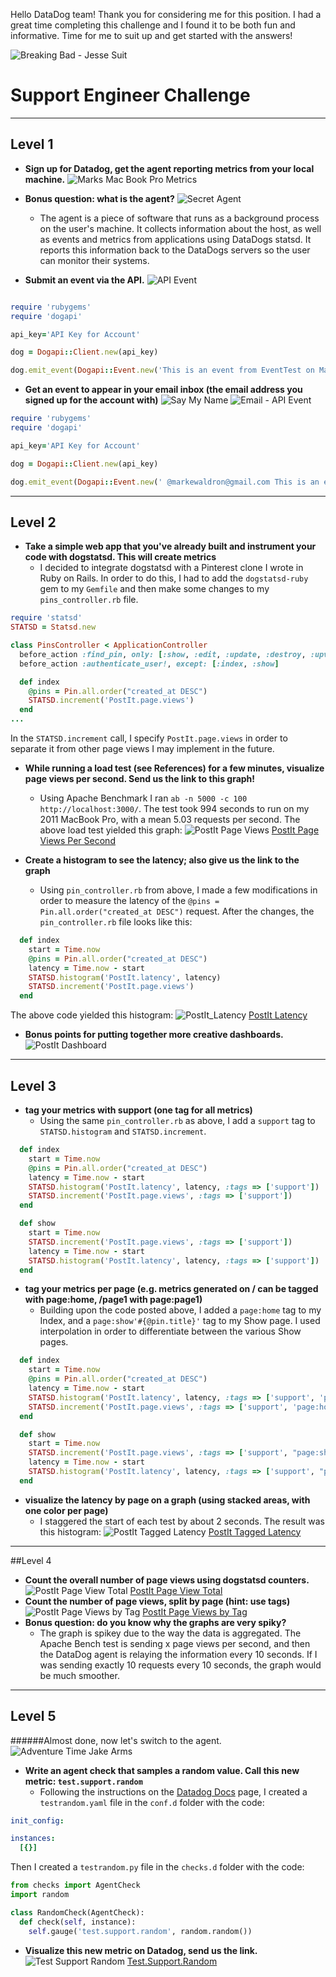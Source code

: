 Hello DataDog team! Thank you for considering me for this position. I had a great time completing this challenge and I found it to be both fun and informative. Time for me to suit up and get started with the answers!

![Breaking Bad - Jesse Suit](http://www.markewaldron.com/img/BB_SuitUp.gif)

# Support Engineer Challenge
***
## Level 1

* **Sign up for Datadog, get the agent reporting metrics from your local machine.**
![Marks Mac Book Pro Metrics](http://markewaldron.com/img/MarksMacBookProMetrics.png)
* **Bonus question: what is the agent?**
     ![Secret Agent](http://www.markewaldron.com/img/SecretAgent.png)
    * The agent is a piece of software that runs as a background process on the user's machine. It collects information about the host, as well as events and metrics from applications using DataDogs statsd. It reports this information back to the DataDogs servers so the user can monitor their systems.

* **Submit an event via the API.**
    ![API Event](http://www.markewaldron.com/img/API_Event.png)

``` ruby

require 'rubygems'
require 'dogapi'

api_key='API Key for Account'

dog = Dogapi::Client.new(api_key)

dog.emit_event(Dogapi::Event.new('This is an event from EventTest on Marks MacBook Pro', :msg_title => 'EventTest'))

```

* **Get an event to appear in your email inbox (the email address you signed up for the account with)**
![Say My Name](http://www.markewaldron.com/img/BB_SayMyName.gif)
  ![Email - API Event](http://www.markewaldron.com/img/API_Event_Email.png)

``` Ruby
require 'rubygems'
require 'dogapi'

api_key='API Key for Account'

dog = Dogapi::Client.new(api_key)

dog.emit_event(Dogapi::Event.new(' @markewaldron@gmail.com This is an event from EventTest on Marks MacBook Pro', :msg_title => 'Email - EventTest'))
```

***
## Level 2
* **Take a simple web app that you've already built and instrument your code with dogstatsd. This will create metrics**
    * I decided to integrate dogstatsd with a Pinterest clone I wrote in Ruby on Rails. In order to do this, I had to add the `dogstatsd-ruby` gem to my `Gemfile` and then make some changes to my `pins_controller.rb` file.
``` Ruby
require 'statsd'
STATSD = Statsd.new

class PinsController < ApplicationController
  before_action :find_pin, only: [:show, :edit, :update, :destroy, :upvote]
  before_action :authenticate_user!, except: [:index, :show]

  def index
    @pins = Pin.all.order("created_at DESC")
    STATSD.increment('PostIt.page.views')
  end
...
```
In the `STATSD.increment` call, I specify `PostIt.page.views` in order to separate it from other page views I may implement in the future.

* **While running a load test (see References) for a few minutes, visualize page views per second. Send us the link to this graph!**
    * Using Apache Benchmark I ran `ab -n 5000 -c 100 http://localhost:3000/`. The test took 994 seconds to run on my 2011 MacBook Pro, with a mean 5.03 requests per second. The above load test yielded this graph:
![PostIt Page Views](http://www.markewaldron.com/img/PostIt_Page_Views_Per_Second.png)
[PostIt Page Views Per Second](https://app.datadoghq.com/dash/61095/postit?live=false&page=0&is_auto=false&from_ts=1438275770000&to_ts=1438276505641&tile_size=s&fullscreen=61369166)

* **Create a histogram to see the latency; also give us the link to the graph**
    * Using `pin_controller.rb` from above, I made a few modifications in order to measure the latency of the `@pins = Pin.all.order("created_at DESC")` request. After the changes, the `pin_controller.rb` file looks like this:
``` Ruby
  def index
    start = Time.now
    @pins = Pin.all.order("created_at DESC")
    latency = Time.now - start
    STATSD.histogram('PostIt.latency', latency)
    STATSD.increment('PostIt.page.views')
  end
```
The above code yielded this histogram:
![PostIt_Latency](http://www.markewaldron.com/img/PostIt_Latency.png)
[PostIt Latency](https://app.datadoghq.com/dash/61095/postit?live=false&page=0&is_auto=false&from_ts=1438275644727&to_ts=1438276735636&tile_size=s&fullscreen=61326699)

* **Bonus points for putting together more creative dashboards.**
![PostIt Dashboard](http://markewaldron.com/img/PostIt_Dash.png)

***
## Level 3
* **tag your metrics with support (one tag for all metrics)**
    * Using the same `pin_controller.rb` as above, I add a `support` tag to `STATSD.histogram` and `STATSD.increment`.
``` Ruby
  def index
    start = Time.now
    @pins = Pin.all.order("created_at DESC")
    latency = Time.now - start
    STATSD.histogram('PostIt.latency', latency, :tags => ['support'])
    STATSD.increment('PostIt.page.views', :tags => ['support'])
  end

  def show
    start = Time.now
    STATSD.increment('PostIt.page.views', :tags => ['support'])
    latency = Time.now - start
    STATSD.histogram('PostIt.latency', latency, :tags => ['support'])
  end
```
* **tag your metrics per page (e.g. metrics generated on / can be tagged with page:home, /page1 with page:page1)**
    * Building upon the code posted above, I added a `page:home` tag to my Index, and a `page:show'#{@pin.title}'` tag to my Show page. I used interpolation in order to differentiate between the various Show pages.

``` Ruby
  def index
    start = Time.now
    @pins = Pin.all.order("created_at DESC")
    latency = Time.now - start
    STATSD.histogram('PostIt.latency', latency, :tags => ['support', 'page:home'])
    STATSD.increment('PostIt.page.views', :tags => ['support', 'page:home'])
  end

  def show
    start = Time.now
    STATSD.increment('PostIt.page.views', :tags => ['support', "page:show'#{@pin.title}'"])
    latency = Time.now - start
    STATSD.histogram('PostIt.latency', latency, :tags => ['support', "page:show'#{@pin.title}'"])
  end
```
* **visualize the latency by page on a graph (using stacked areas, with one color per page)**
    * I staggered the start of each test by about 2 seconds. The result was this histogram:
![PostIt Tagged Latency](http://www.markewaldron.com/img/PostIt_Tagged_Latency.png)
[PostIt Tagged Latency](https://app.datadoghq.com/dash/61095/postit?live=false&page=0&is_auto=false&from_ts=1438288255204&to_ts=1438288555204&tile_size=s&fullscreen=61357585)

***
##Level 4

* **Count the overall number of page views using dogstatsd counters.**
![PostIt Page View Total](http://www.markewaldron.com/img/PostIt_Page_Views_Total.png) [PostIt Page View Total](https://app.datadoghq.com/dash/61095/postit?live=false&page=0&is_auto=false&from_ts=1438297718056&to_ts=1438298123000&tile_size=s&fullscreen=61363028)
* **Count the number of page views, split by page (hint: use tags)**
![PostIt Page Views by Tag](http://www.markewaldron.com/img/PostIt_Page_Views_Split.png) [PostIt Page Views by Tag](https://app.datadoghq.com/dash/61095/postit?live=false&page=0&is_auto=false&from_ts=1438297718056&to_ts=1438298123000&tile_size=s&fullscreen=61363028)
* **Bonus question: do you know why the graphs are very spiky?**
    * The graph is spikey due to the way the data is aggregated. The Apache Bench test is sending x page views per second, and then the DataDog agent is relaying the information every 10 seconds. If I was sending exactly 10 requests every 10 seconds, the graph would be much smoother.

***
## Level 5
######Almost done, now let's switch to the agent.
![Adventure Time Jake Arms](http://www.markewaldron.com/img/AdventureTime_Jake_Arms.gif)

* **Write an agent check that samples a random value. Call this new metric: `test.support.random`**
    * Following the instructions on the [Datadog Docs](http://docs.datadoghq.com/guides/agent_checks/) page, I created a `testrandom.yaml` file in the `conf.d` folder with the code:
``` yaml
init_config:

instances:
  [{}]
```

Then I created a `testrandom.py` file in the `checks.d` folder with the code:
``` python
from checks import AgentCheck
import random

class RandomCheck(AgentCheck):
  def check(self, instance):
    self.gauge('test.support.random', random.random())
```

* **Visualize this new metric on Datadog, send us the link.**
![Test Support Random](http://www.markewaldron.com/img/Test_Support_Random.png)
[Test.Support.Random](https://app.datadoghq.com/dash/61385/random?live=false&page=0&is_auto=false&from_ts=1438461876000&to_ts=1438465498829&tile_size=m&fullscreen=61463943)
